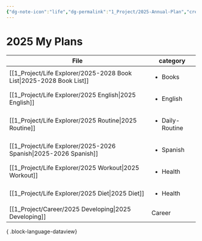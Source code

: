 ```yaml
---
{"dg-note-icon":"life","dg-permalink":"1_Project/2025-Annual-Plan","created-date":"2025-01-02 9:15:33 am","date":"2025-01-02","type":"plan","tags":["life","annual-plan"],"aliases":null,"dg-publish":true,"permalink":"/1_Project/2025-Annual-Plan/","dgPassFrontmatter":true,"noteIcon":"life"}
---
```


# **2025 My Plans**
| File                                                                    | category                        |
| ----------------------------------------------------------------------- | ------------------------------- |
| [[1_Project/Life Explorer/2025-2028 Book List\|2025-2028 Book List]] | <ul><li>Books</li></ul>         |
| [[1_Project/Life Explorer/2025 English\|2025 English]]               | <ul><li>English</li></ul>       |
| [[1_Project/Life Explorer/2025 Routine\|2025 Routine]]               | <ul><li>Daily-Routine</li></ul> |
| [[1_Project/Life Explorer/2025-2026 Spanish\|2025-2026 Spanish]]     | <ul><li>Spanish</li></ul>       |
| [[1_Project/Life Explorer/2025 Workout\|2025 Workout]]               | <ul><li>Health</li></ul>        |
| [[1_Project/Life Explorer/2025 Diet\|2025 Diet]]                     | <ul><li>Health</li></ul>        |
| [[1_Project/Career/2025 Developing\|2025 Developing]]                | Career                          |

{ .block-language-dataview}
